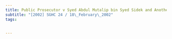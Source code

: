 ```yaml
---
title: Public Prosecutor v Syed Abdul Mutalip bin Syed Sidek and Another 
subtitle: "[2002] SGHC 24 / 18\_February\_2002"
tags:


---
```


